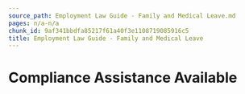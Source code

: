 ```yaml
---
source_path: Employment Law Guide - Family and Medical Leave.md
pages: n/a-n/a
chunk_id: 9af341bbdfa85217f61a40f3e1108719085916c5
title: Employment Law Guide - Family and Medical Leave
---
```

# Compliance Assistance Available
